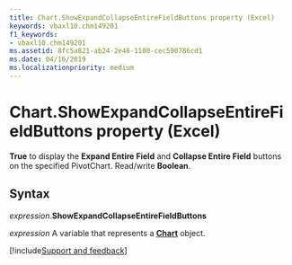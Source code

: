 ```yaml
---
title: Chart.ShowExpandCollapseEntireFieldButtons property (Excel)
keywords: vbaxl10.chm149201
f1_keywords:
- vbaxl10.chm149201
ms.assetid: 8fc5a821-ab24-2e48-1100-cec590786cd1
ms.date: 04/16/2019
ms.localizationpriority: medium
---
```



# Chart.ShowExpandCollapseEntireFieldButtons property (Excel)

**True** to display the **Expand Entire Field** and **Collapse Entire Field** buttons on the specified PivotChart. Read/write **Boolean**.


## Syntax

_expression_.**ShowExpandCollapseEntireFieldButtons**

_expression_ A variable that represents a **[Chart](Excel.Chart(object).md)** object.




[!include[Support and feedback](~/includes/feedback-boilerplate.md)]